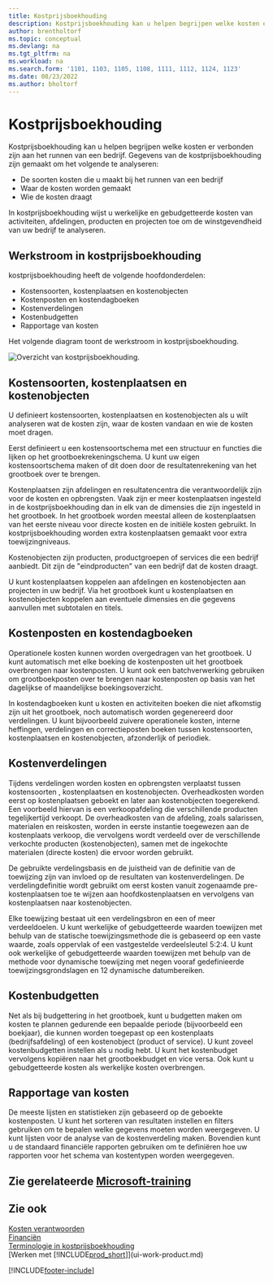```yaml
---
title: Kostprijsboekhouding
description: Kostprijsboekhouding kan u helpen begrijpen welke kosten er verbonden zijn aan het runnen van een bedrijf. Gegevens van de kostprijsboekhouding zijn gemaakt om verschillende problemen te analyseren.
author: brentholtorf
ms.topic: conceptual
ms.devlang: na
ms.tgt_pltfrm: na
ms.workload: na
ms.search.form: '1101, 1103, 1105, 1108, 1111, 1112, 1124, 1123'
ms.date: 08/23/2022
ms.author: bholtorf
---
```

# Kostprijsboekhouding

Kostprijsboekhouding kan u helpen begrijpen welke kosten er verbonden zijn aan het runnen van een bedrijf. Gegevens van de kostprijsboekhouding zijn gemaakt om het volgende te analyseren:  

- De soorten kosten die u maakt bij het runnen van een bedrijf  
- Waar de kosten worden gemaakt
- Wie de kosten draagt  

In kostprijsboekhouding wijst u werkelijke en gebudgetteerde kosten van activiteiten, afdelingen, producten en projecten toe om de winstgevendheid van uw bedrijf te analyseren.  

## Werkstroom in kostprijsboekhouding

kostprijsboekhouding heeft de volgende hoofdonderdelen:  

- Kostensoorten, kostenplaatsen en kostenobjecten  
- Kostenposten en kostendagboeken  
- Kostenverdelingen  
- Kostenbudgetten
- Rapportage van kosten  

Het volgende diagram toont de werkstroom in kostprijsboekhouding.  

![Overzicht van kostprijsboekhouding.](media/costaccountingoverview.png "CostAccountingOverview")  

## Kostensoorten, kostenplaatsen en kostenobjecten

U definieert kostensoorten, kostenplaatsen en kostenobjecten als u wilt analyseren wat de kosten zijn, waar de kosten vandaan en wie de kosten moet dragen.  

Eerst definieert u een kostensoortschema met een structuur en functies die lijken op het grootboekrekeningschema. U kunt uw eigen kostensoortschema maken of dit doen door de resultatenrekening van het grootboek over te brengen.  

Kostenplaatsen zijn afdelingen en resultatencentra die verantwoordelijk zijn voor de kosten en opbrengsten. Vaak zijn er meer kostenplaatsen ingesteld in de kostprijsboekhouding dan in elk van de dimensies die zijn ingesteld in het grootboek. In het grootboek worden meestal alleen de kostenplaatsen van het eerste niveau voor directe kosten en de initiële kosten gebruikt. In kostprijsboekhouding worden extra kostenplaatsen gemaakt voor extra toewijzingniveaus.  

Kostenobjecten zijn producten, productgroepen of services die een bedrijf aanbiedt. Dit zijn de "eindproducten" van een bedrijf dat de kosten draagt.  

U kunt kostenplaatsen koppelen aan afdelingen en kostenobjecten aan projecten in uw bedrijf. Via het grootboek kunt u kostenplaatsen en kostenobjecten koppelen aan eventuele dimensies en die gegevens aanvullen met subtotalen en titels.  

## Kostenposten en kostendagboeken

Operationele kosten kunnen worden overgedragen van het grootboek. U kunt automatisch met elke boeking de kostenposten uit het grootboek overbrengen naar kostenposten. U kunt ook een batchverwerking gebruiken om grootboekposten over te brengen naar kostenposten op basis van het dagelijkse of maandelijkse boekingsoverzicht.  

In kostendagboeken kunt u kosten en activiteiten boeken die niet afkomstig zijn uit het grootboek, noch automatisch worden gegenereerd door verdelingen. U kunt bijvoorbeeld zuivere operationele kosten, interne heffingen, verdelingen en correctieposten boeken tussen kostensoorten, kostenplaatsen en kostenobjecten, afzonderlijk of periodiek.  

## Kostenverdelingen

Tijdens verdelingen worden kosten en opbrengsten verplaatst tussen kostensoorten , kostenplaatsen en kostenobjecten. Overheadkosten worden eerst op kostenplaatsen geboekt en later aan kostenobjecten toegerekend. Een voorbeeld hiervan is een verkoopafdeling die verschillende producten tegelijkertijd verkoopt. De overheadkosten van de afdeling, zoals salarissen, materialen en reiskosten, worden in eerste instantie toegewezen aan de kostenplaats verkoop, die vervolgens wordt verdeeld over de verschillende verkochte producten (kostenobjecten), samen met de ingekochte materialen (directe kosten) die ervoor worden gebruikt.

De gebruikte verdelingsbasis en de juistheid van de definitie van de toewijzing zijn van invloed op de resultaten van kostenverdelingen. De verdelingdefinitie wordt gebruikt om eerst kosten vanuit zogenaamde pre-kostenplaatsen toe te wijzen aan hoofdkostenplaatsen en vervolgens van kostenplaatsen naar kostenobjecten.  

Elke toewijzing bestaat uit een verdelingsbron en een of meer verdeeldoelen. U kunt werkelijke of gebudgetteerde waarden toewijzen met behulp van de statische toewijzingsmethode die is gebaseerd op een vaste waarde, zoals oppervlak of een vastgestelde verdeelsleutel 5:2:4. U kunt ook werkelijke of gebudgetteerde waarden toewijzen met behulp van de methode voor dynamische toewijzing met negen vooraf gedefinieerde toewijzingsgrondslagen en 12 dynamische datumbereiken.  

## Kostenbudgetten

Net als bij budgettering in het grootboek, kunt u budgetten maken om kosten te plannen gedurende een bepaalde periode (bijvoorbeeld een boekjaar), die kunnen worden toegepast op een kostenplaats (bedrijfsafdeling) of een kostenobject (product of service). U kunt zoveel kostenbudgetten instellen als u nodig hebt. U kunt het kostenbudget vervolgens kopiëren naar het grootboekbudget en vice versa. Ook kunt u gebudgetteerde kosten als werkelijke kosten overbrengen.

## Rapportage van kosten

De meeste lijsten en statistieken zijn gebaseerd op de geboekte kostenposten. U kunt het sorteren van resultaten instellen en filters gebruiken om te bepalen welke gegevens moeten worden weergegeven. U kunt lijsten voor de analyse van de kostenverdeling maken. Bovendien kunt u de standaard financiële rapporten gebruiken om te definiëren hoe uw rapporten voor het schema van kostentypen worden weergegeven.  

## Zie gerelateerde [Microsoft-training](/training/paths/use-cost-accounting-dynamics-365-business-central/)

## Zie ook

[Kosten verantwoorden](finance-manage-cost-accounting.md)  
[Financiën](finance.md)  
[Terminologie in kostprijsboekhouding](finance-terminology-in-cost-accounting.md)  
[Werken met [!INCLUDE[prod_short](includes/prod_short.md)]](ui-work-product.md)

[!INCLUDE[footer-include](includes/footer-banner.md)]
